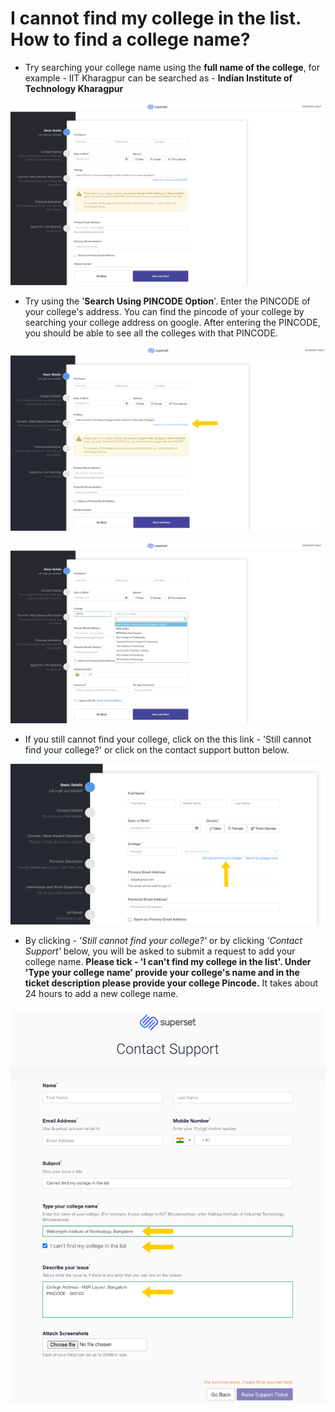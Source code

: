 # I cannot find my college in the list. How to find a college name?

* Try searching your college name using the **full name of the college**, for example - IIT Kharagpur can be searched as - **Indian Institute of Technology Kharagpur**

![](../../.gitbook/assets/image%20%2864%29.png)

* Try using the '**Search Using PINCODE Option**'. Enter the PINCODE of your college's address. You can find the pincode of your college by searching your college address on google. After entering the PINCODE, you should be able to see all the colleges with that PINCODE.

![](../../.gitbook/assets/image%20%28173%29.png)

![](../../.gitbook/assets/image%20%2861%29%20%281%29.png)

* If you still cannot find your college, click on the this link - 'Still cannot find your college?' or click on the contact support button below.

![](../../.gitbook/assets/image%20%28216%29.png)

* By clicking - _'Still cannot find your college?'_  or by clicking _'Contact Support'_ below, you will be asked to submit a request to add your college name. **Please tick - 'I can't find my college in the list'. Under 'Type your college name' provide your college's name and in the ticket description please provide your college Pincode.** It takes about 24 hours to add a new college name. 

![](../../.gitbook/assets/image%20%28256%29.png)

 

